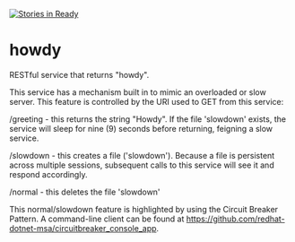 [![Stories in Ready](https://badge.waffle.io/redhat-dotnet-msa/howdy.png?label=ready&title=Ready)](https://waffle.io/redhat-dotnet-msa/howdy)
# howdy
RESTful service that returns "howdy".

This service has a mechanism built in to mimic an overloaded or slow server. This feature is controlled by the URI used to GET from this service:

/greeting - this returns the string "Howdy". If the file 'slowdown' exists, the service will sleep for nine (9) seconds before returning, feigning a slow service.

/slowdown - this creates a file ('slowdown'). Because a file is persistent across multiple sessions, subsequent calls to this service will see it and respond accordingly.

/normal - this deletes the file 'slowdown'


This normal/slowdown feature is highlighted by using the Circuit Breaker Pattern. A command-line client can be found at https://github.com/redhat-dotnet-msa/circuitbreaker_console_app.
